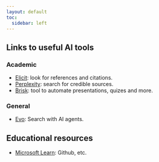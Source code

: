 ```yaml
---
layout: default
toc:
  sidebar: left
---
```


## Links to useful AI tools
### Academic
* [Elicit](https://elicit.com/): look for references and citations.
* [Perplexity](https://www.perplexity.ai/): search for credible sources.
* [Brisk](https://www.briskteaching.com/): tool to automate presentations, quizes and more.

### General
* [Evo](https://evo.ninja/): Search with AI agents.

## Educational resources
* [Microsoft Learn](https://learn.microsoft.com/en-us/training/): Github, etc.